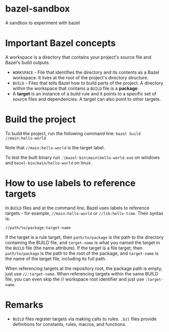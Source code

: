 # bazel-sandbox
A sandbox to experiment with bazel

# Important Bazel concepts
A workspace is a directory that contains your project's source file and Bazel's build outputs.
- `WORKSPACE` - File that identifies the directory and its contents as a Bazel workspace. It lives at the root of the project's directory structure.
- `BUILD` - Files that tells Bazel how to build parts of the project. A directory within the workspace that contains a `BUILD` file is a **package**.
- A **target** is an instance of a build rule and it points to a specific set of source files and dependencies. A target can also point to other targets.

# Build the project
To build the project, run the following command line:
`bazel build //main:hello-world`

Note that `//main:hello-world` is the target label.

To test the built binary run `.\bazel-bin\main\hello-world.exe` on windows and `bazel-bin/main/hello-world` on linux.

# How to use labels to reference targets
In `BUILD` files and at the command line, Bazel uses labels to reference targets - for example, `//main:hello-world` or `//lib:hello-time`. Their syntax is:

`//path/to/package:target-name`

If the target is a rule target, then `path/to/package` is the path to the directory containing the BUILD file, and `target-name` is what you named the target in the `BUILD` file (the name attribute). If the target is a file target, then `path/to/package` is the path to the root of the package, and `target-name` is the name of the target file, including its full path.

When referencing targets at the repository root, the package path is empty, just use `//:target-name`. When referencing targets within the same BUILD file, you can even skip the // workspace root identifier and just use `:target-name`.

# Remarks
- `BUILD` files register targets via making calls to rules. `.bzl` files provide definitions for constants, rules, macros, and functions.